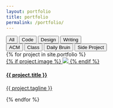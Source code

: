 ```yaml
---
layout: portfolio
title: portfolio
permalink: /portfolio/
---
```

<div class="portfolio-buttons button-group filter-button-group">
    <div class="button-group-one">
        <button data-filter="*">All</button>
        <button data-filter=".code">Code</button>
        <button data-filter=".design">Design</button>
        <button data-filter=".writing">Writing</button>
    </div>
    <div class="button-group-two">
        <button data-filter=".acm">ACM</button>
        <button data-filter=".class">Class</button>
        <button data-filter=".daily-bruin">Daily Bruin</button>
        <button data-filter=".side-project">Side Project</button>
    </div>
</div>

<div class="grid">
    {% for project in site.portfolio %}
    <div class="grid-item {{ project.grid-class }} ">
        <a class="link" href="{{ project.permalink }}">
            <div class="grid-item-content">
                {% if project.image %}
                    <img class="main-image" src="../assets/{{ project.image }}" />
                {% endif %}
            <h4 class="portfolio-title">{{ project.title }}</h4>
            <p class="portfolio-tagline">{{ project.tagline }} </p>
            </div>
        </a>
    </div>
    {% endfor %}
</div>